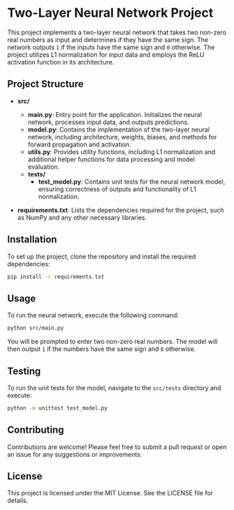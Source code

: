 # Two-Layer Neural Network Project

This project implements a two-layer neural network that takes two non-zero real numbers as input and determines if they have the same sign. The network outputs `1` if the inputs have the same sign and `0` otherwise. The project utilizes L1 normalization for input data and employs the ReLU activation function in its architecture.

## Project Structure

- **src/**
  - **main.py**: Entry point for the application. Initializes the neural network, processes input data, and outputs predictions.
  - **model.py**: Contains the implementation of the two-layer neural network, including architecture, weights, biases, and methods for forward propagation and activation.
  - **utils.py**: Provides utility functions, including L1 normalization and additional helper functions for data processing and model evaluation.
  - **tests/**
    - **test_model.py**: Contains unit tests for the neural network model, ensuring correctness of outputs and functionality of L1 normalization.

- **requirements.txt**: Lists the dependencies required for the project, such as NumPy and any other necessary libraries.

## Installation

To set up the project, clone the repository and install the required dependencies:

```bash
pip install -r requirements.txt
```

## Usage

To run the neural network, execute the following command:

```bash
python src/main.py
```

You will be prompted to enter two non-zero real numbers. The model will then output `1` if the numbers have the same sign and `0` otherwise.

## Testing

To run the unit tests for the model, navigate to the `src/tests` directory and execute:

```bash
python -m unittest test_model.py
```

## Contributing

Contributions are welcome! Please feel free to submit a pull request or open an issue for any suggestions or improvements.

## License

This project is licensed under the MIT License. See the LICENSE file for details.